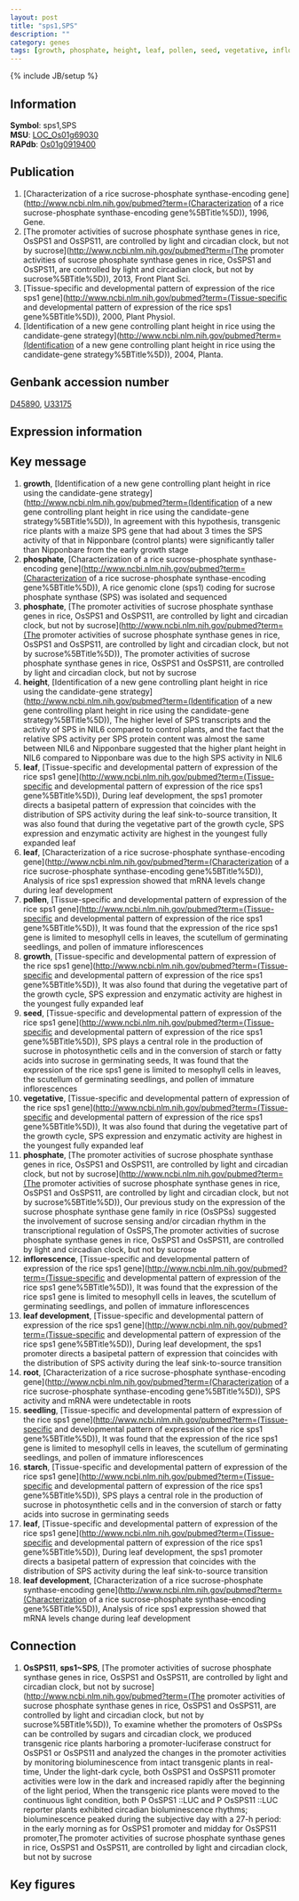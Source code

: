 ```yaml
---
layout: post
title: "sps1,SPS"
description: ""
category: genes
tags: [growth, phosphate, height, leaf, pollen, seed, vegetative, inflorescence, leaf development, root, seedling, starch, Gene]
---
```

{% include JB/setup %}

## Information
__Symbol__: sps1,SPS  
__MSU__: [LOC_Os01g69030](http://rice.plantbiology.msu.edu/cgi-bin/ORF_infopage.cgi?orf=LOC_Os01g69030)  
__RAPdb__: [Os01g0919400](http://rapdb.dna.affrc.go.jp/viewer/gbrowse_details/irgsp1?name=Os01g0919400)  

## Publication
1. [Characterization of a rice sucrose-phosphate synthase-encoding gene](http://www.ncbi.nlm.nih.gov/pubmed?term=(Characterization of a rice sucrose-phosphate synthase-encoding gene%5BTitle%5D)), 1996, Gene.
2. [The promoter activities of sucrose phosphate synthase genes in rice, OsSPS1 and OsSPS11, are controlled by light and circadian clock, but not by sucrose](http://www.ncbi.nlm.nih.gov/pubmed?term=(The promoter activities of sucrose phosphate synthase genes in rice, OsSPS1 and OsSPS11, are controlled by light and circadian clock, but not by sucrose%5BTitle%5D)), 2013, Front Plant Sci.
3. [Tissue-specific and developmental pattern of expression of the rice sps1 gene](http://www.ncbi.nlm.nih.gov/pubmed?term=(Tissue-specific and developmental pattern of expression of the rice sps1 gene%5BTitle%5D)), 2000, Plant Physiol.
4. [Identification of a new gene controlling plant height in rice using the candidate-gene strategy](http://www.ncbi.nlm.nih.gov/pubmed?term=(Identification of a new gene controlling plant height in rice using the candidate-gene strategy%5BTitle%5D)), 2004, Planta.

## Genbank accession number
[D45890](http://www.ncbi.nlm.nih.gov/nuccore/D45890), [U33175](http://www.ncbi.nlm.nih.gov/nuccore/U33175)

## Expression information

## Key message
1. __growth__, [Identification of a new gene controlling plant height in rice using the candidate-gene strategy](http://www.ncbi.nlm.nih.gov/pubmed?term=(Identification of a new gene controlling plant height in rice using the candidate-gene strategy%5BTitle%5D)),  In agreement with this hypothesis, transgenic rice plants with a maize SPS gene that had about 3 times the SPS activity of that in Nipponbare (control plants) were significantly taller than Nipponbare from the early growth stage
2. __phosphate__, [Characterization of a rice sucrose-phosphate synthase-encoding gene](http://www.ncbi.nlm.nih.gov/pubmed?term=(Characterization of a rice sucrose-phosphate synthase-encoding gene%5BTitle%5D)), A rice genomic clone (sps1) coding for sucrose phosphate synthase (SPS) was isolated and sequenced
3. __phosphate__, [The promoter activities of sucrose phosphate synthase genes in rice, OsSPS1 and OsSPS11, are controlled by light and circadian clock, but not by sucrose](http://www.ncbi.nlm.nih.gov/pubmed?term=(The promoter activities of sucrose phosphate synthase genes in rice, OsSPS1 and OsSPS11, are controlled by light and circadian clock, but not by sucrose%5BTitle%5D)), The promoter activities of sucrose phosphate synthase genes in rice, OsSPS1 and OsSPS11, are controlled by light and circadian clock, but not by sucrose
4. __height__, [Identification of a new gene controlling plant height in rice using the candidate-gene strategy](http://www.ncbi.nlm.nih.gov/pubmed?term=(Identification of a new gene controlling plant height in rice using the candidate-gene strategy%5BTitle%5D)),  The higher level of SPS transcripts and the activity of SPS in NIL6 compared to control plants, and the fact that the relative SPS activity per SPS protein content was almost the same between NIL6 and Nipponbare suggested that the higher plant height in NIL6 compared to Nipponbare was due to the high SPS activity in NIL6
5. __leaf__, [Tissue-specific and developmental pattern of expression of the rice sps1 gene](http://www.ncbi.nlm.nih.gov/pubmed?term=(Tissue-specific and developmental pattern of expression of the rice sps1 gene%5BTitle%5D)),  During leaf development, the sps1 promoter directs a basipetal pattern of expression that coincides with the distribution of SPS activity during the leaf sink-to-source transition, It was also found that during the vegetative part of the growth cycle, SPS expression and enzymatic activity are highest in the youngest fully expanded leaf
6. __leaf__, [Characterization of a rice sucrose-phosphate synthase-encoding gene](http://www.ncbi.nlm.nih.gov/pubmed?term=(Characterization of a rice sucrose-phosphate synthase-encoding gene%5BTitle%5D)),  Analysis of rice sps1 expression showed that mRNA levels change during leaf development
7. __pollen__, [Tissue-specific and developmental pattern of expression of the rice sps1 gene](http://www.ncbi.nlm.nih.gov/pubmed?term=(Tissue-specific and developmental pattern of expression of the rice sps1 gene%5BTitle%5D)),  It was found that the expression of the rice sps1 gene is limited to mesophyll cells in leaves, the scutellum of germinating seedlings, and pollen of immature inflorescences
8. __growth__, [Tissue-specific and developmental pattern of expression of the rice sps1 gene](http://www.ncbi.nlm.nih.gov/pubmed?term=(Tissue-specific and developmental pattern of expression of the rice sps1 gene%5BTitle%5D)),  It was also found that during the vegetative part of the growth cycle, SPS expression and enzymatic activity are highest in the youngest fully expanded leaf
9. __seed__, [Tissue-specific and developmental pattern of expression of the rice sps1 gene](http://www.ncbi.nlm.nih.gov/pubmed?term=(Tissue-specific and developmental pattern of expression of the rice sps1 gene%5BTitle%5D)),  SPS plays a central role in the production of sucrose in photosynthetic cells and in the conversion of starch or fatty acids into sucrose in germinating seeds, It was found that the expression of the rice sps1 gene is limited to mesophyll cells in leaves, the scutellum of germinating seedlings, and pollen of immature inflorescences
10. __vegetative__, [Tissue-specific and developmental pattern of expression of the rice sps1 gene](http://www.ncbi.nlm.nih.gov/pubmed?term=(Tissue-specific and developmental pattern of expression of the rice sps1 gene%5BTitle%5D)),  It was also found that during the vegetative part of the growth cycle, SPS expression and enzymatic activity are highest in the youngest fully expanded leaf
11. __phosphate__, [The promoter activities of sucrose phosphate synthase genes in rice, OsSPS1 and OsSPS11, are controlled by light and circadian clock, but not by sucrose](http://www.ncbi.nlm.nih.gov/pubmed?term=(The promoter activities of sucrose phosphate synthase genes in rice, OsSPS1 and OsSPS11, are controlled by light and circadian clock, but not by sucrose%5BTitle%5D)),  Our previous study on the expression of the sucrose phosphate synthase gene family in rice (OsSPSs) suggested the involvement of sucrose sensing and/or circadian rhythm in the transcriptional regulation of OsSPS,The promoter activities of sucrose phosphate synthase genes in rice, OsSPS1 and OsSPS11, are controlled by light and circadian clock, but not by sucrose
12. __inflorescence__, [Tissue-specific and developmental pattern of expression of the rice sps1 gene](http://www.ncbi.nlm.nih.gov/pubmed?term=(Tissue-specific and developmental pattern of expression of the rice sps1 gene%5BTitle%5D)),  It was found that the expression of the rice sps1 gene is limited to mesophyll cells in leaves, the scutellum of germinating seedlings, and pollen of immature inflorescences
13. __leaf development__, [Tissue-specific and developmental pattern of expression of the rice sps1 gene](http://www.ncbi.nlm.nih.gov/pubmed?term=(Tissue-specific and developmental pattern of expression of the rice sps1 gene%5BTitle%5D)),  During leaf development, the sps1 promoter directs a basipetal pattern of expression that coincides with the distribution of SPS activity during the leaf sink-to-source transition
14. __root__, [Characterization of a rice sucrose-phosphate synthase-encoding gene](http://www.ncbi.nlm.nih.gov/pubmed?term=(Characterization of a rice sucrose-phosphate synthase-encoding gene%5BTitle%5D)),  SPS activity and mRNA were undetectable in roots
15. __seedling__, [Tissue-specific and developmental pattern of expression of the rice sps1 gene](http://www.ncbi.nlm.nih.gov/pubmed?term=(Tissue-specific and developmental pattern of expression of the rice sps1 gene%5BTitle%5D)),  It was found that the expression of the rice sps1 gene is limited to mesophyll cells in leaves, the scutellum of germinating seedlings, and pollen of immature inflorescences
16. __starch__, [Tissue-specific and developmental pattern of expression of the rice sps1 gene](http://www.ncbi.nlm.nih.gov/pubmed?term=(Tissue-specific and developmental pattern of expression of the rice sps1 gene%5BTitle%5D)),  SPS plays a central role in the production of sucrose in photosynthetic cells and in the conversion of starch or fatty acids into sucrose in germinating seeds
17. __leaf__, [Tissue-specific and developmental pattern of expression of the rice sps1 gene](http://www.ncbi.nlm.nih.gov/pubmed?term=(Tissue-specific and developmental pattern of expression of the rice sps1 gene%5BTitle%5D)),  During leaf development, the sps1 promoter directs a basipetal pattern of expression that coincides with the distribution of SPS activity during the leaf sink-to-source transition
18. __leaf development__, [Characterization of a rice sucrose-phosphate synthase-encoding gene](http://www.ncbi.nlm.nih.gov/pubmed?term=(Characterization of a rice sucrose-phosphate synthase-encoding gene%5BTitle%5D)),  Analysis of rice sps1 expression showed that mRNA levels change during leaf development

## Connection
1. __OsSPS11__, __sps1~SPS__, [The promoter activities of sucrose phosphate synthase genes in rice, OsSPS1 and OsSPS11, are controlled by light and circadian clock, but not by sucrose](http://www.ncbi.nlm.nih.gov/pubmed?term=(The promoter activities of sucrose phosphate synthase genes in rice, OsSPS1 and OsSPS11, are controlled by light and circadian clock, but not by sucrose%5BTitle%5D)),  To examine whether the promoters of OsSPSs can be controlled by sugars and circadian clock, we produced transgenic rice plants harboring a promoter-luciferase construct for OsSPS1 or OsSPS11 and analyzed the changes in the promoter activities by monitoring bioluminescence from intact transgenic plants in real-time, Under the light-dark cycle, both OsSPS1 and OsSPS11 promoter activities were low in the dark and increased rapidly after the beginning of the light period, When the transgenic rice plants were moved to the continuous light condition, both P OsSPS1 ::LUC and P OsSPS11 ::LUC reporter plants exhibited circadian bioluminescence rhythms; bioluminescence peaked during the subjective day with a 27-h period: in the early morning as for OsSPS1 promoter and midday for OsSPS11 promoter,The promoter activities of sucrose phosphate synthase genes in rice, OsSPS1 and OsSPS11, are controlled by light and circadian clock, but not by sucrose

## Key figures



